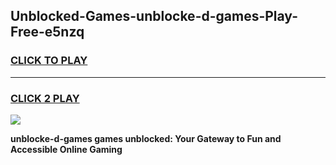 
## Unblocked-Games-unblocke-d-games-Play-Free-e5nzq
<h3>
<a href="https://premium76.site?title=unblocke-d-games&ref=21A">CLICK TO PLAY</a></h3>
<hr>

<h3>
<a href="https://premium76.site?title=unblocke-d-games&ref=21A">CLICK 2 PLAY</a>
  
</h3>

<a href="https://premium76.site?title=unblocke-d-games&ref=21A"><img src="https://clearcache.store/games.png"></a>


**unblocke-d-games games unblocked: Your Gateway to Fun and Accessible Online Gaming**
